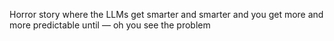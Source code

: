 Horror story where the LLMs get smarter and smarter and you get more and more predictable until — oh you see the problem

